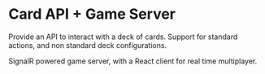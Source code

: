 # Card API + Game Server
Provide an API to interact with a deck of cards. Support for standard actions, and non standard deck configurations.

SignalR powered game server, with a React client for real time multiplayer.
